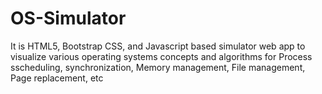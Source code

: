 # OS-Simulator

It is HTML5, Bootstrap CSS, and Javascript based simulator web app to visualize various operating systems concepts and algorithms for Process sscheduling, synchronization, Memory management, File management, Page replacement, etc
